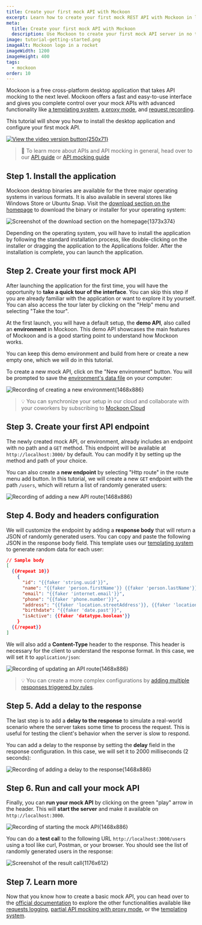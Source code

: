 ```yaml
---
title: Create your first mock API with Mockoon
excerpt: Learn how to create your first mock REST API with Mockoon in less than 5 minutes
meta:
  title: Create your first mock API with Mockoon
  description: Use Mockoon to create your first mock API server in no time and generate fake realistic JSON data for your applications.
image: tutorial-getting-started.png
imageAlt: Mockoon logo in a rocket
imageWidth: 1200
imageHeight: 400
tags:
  - mockoon
order: 10
---
```


Mockoon is a free cross-platform desktop application that takes API mocking to the next level. Mockoon offers a fast and easy-to-use interface and gives you complete control over your mock APIs with advanced functionality like [a templating system](docs:templating/overview), [a proxy mode](docs:server-configuration/proxy-mode), and [request recording](docs:logging-and-recording/auto-mocking-and-recording).

This tutorial will show you how to install the desktop application and configure your first mock API.

[![View the video version button{250x71}](/images/view-video-btn-250.png)](https://youtu.be/XKMCKwxMkWs)

> 📘 To learn more about APIs and API mocking in general, head over to our [API guide](/articles/api-guide-what-are-api/) or [API mocking guide](/articles/what-is-api-mocking/)

## Step 1. Install the application

Mockoon desktop binaries are available for the three major operating systems in various formats. It is also available in several stores like Windows Store or Ubuntu Snap. Visit the [download section on the homepage](/download/) to download the binary or installer for your operating system:

![Screenshot of the download section on the homepage{1373x374}](/images/tutorials/getting-started/desktop-application-download-screenshot.png)

Depending on the operating system, you will have to install the application by following the standard installation process, like double-clicking on the installer or dragging the application to the Applications folder. After the installation is complete, you can launch the application.

## Step 2. Create your first mock API

After launching the application for the first time, you will have the opportunity to **take a quick tour of the interface**. You can skip this step if you are already familiar with the application or want to explore it by yourself. You can also access the tour later by clicking on the "Help" menu and selecting "Take the tour".

At the first launch, you will have a default setup, the **demo API**, also called an **environment** in Mockoon. This demo API showcases the main features of Mockoon and is a good starting point to understand how Mockoon works.

You can keep this demo environment and build from here or create a new empty one, which we will do in this tutorial.

To create a new mock API, click on the "New environment" button. You will be prompted to save the [environment's data file](docs:mockoon-data-files/data-storage-location) on your computer:

![Recording of creating a new environment{1468x886}](/images/tutorials/getting-started/create-first-mock-api.gif)

> 💡 You can synchronize your setup in our cloud and collaborate with your coworkers by subscribing to [Mockoon Cloud](/cloud/)

## Step 3. Create your first API endpoint

The newly created mock API, or environment, already includes an endpoint with no path and a `GET` method. This endpoint will be available at `http://localhost:3000/` by default. You can modify it by setting up the method and path of your choice.

You can also create a **new endpoint** by selecting "Http route" in the route menu add button. In this tutorial, we will create a new `GET` endpoint with the path `/users`, which will return a list of randomly generated users:

![Recording of adding a new API route{1468x886}](/images/tutorials/getting-started/create-basic-api-endpoint.gif)

## Step 4. Body and headers configuration

We will customize the endpoint by adding a **response body** that will return a JSON of randomly generated users. You can copy and paste the following JSON in the response body field. This template uses our [templating system](docs:templating/overview) to generate random data for each user:

```json
// Sample body
[
  {{#repeat 10}}
    {
      "id": "{{faker 'string.uuid'}}",
      "name": "{{faker 'person.firstName'}} {{faker 'person.lastName'}}",
      "email": "{{faker 'internet.email'}}",
      "phone": "{{faker 'phone.number'}}",
      "address": "{{faker 'location.streetAddress'}}, {{faker 'location.city'}}, {{faker 'location.state' abbreviated=true}} {{faker 'location.zipCode'}}",
      "birthdate": "{{faker 'date.past'}}",
      "isActive": {{faker 'datatype.boolean'}}
    }
  {{/repeat}}
]
```

We will also add a **Content-Type** header to the response. This header is necessary for the client to understand the response format. In this case, we will set it to `application/json`:

![Recording of updating an API route{1468x886}](/images/tutorials/getting-started/add-body-template-header.gif)

> 💡 You can create a more complex configurations by [adding multiple responses triggered by rules](docs:route-responses/dynamic-rules).

## Step 5. Add a delay to the response

The last step is to add a **delay to the response** to simulate a real-world scenario where the server takes some time to process the request. This is useful for testing the client's behavior when the server is slow to respond.

You can add a delay to the response by setting the **delay** field in the response configuration. In this case, we will set it to 2000 milliseconds (2 seconds):

![Recording of adding a delay to the response{1468x886}](/images/tutorials/getting-started/add-response-delay.gif)

## Step 6. Run and call your mock API

Finally, you can **run your mock API** by clicking on the green "play" arrow in the header. This will **start the server** and make it available on `http://localhost:3000`.

![Recording of starting the mock API{1468x886}](/images/tutorials/getting-started/start-mock-api.gif)

You can do a **test cal**l to the following URL `http://localhost:3000/users` using a tool like curl, Postman, or your browser. You should see the list of randomly generated users in the response:

![Screenshot of the result call{1176x612}](/images/tutorials/getting-started/calling-users-list.png)

## Step 7. Learn more

Now that you know how to create a basic mock API, you can head over to the [official documentation](docs:about) to explore the other functionalities available like [requests logging](docs:logging-and-recording/requests-logging), [partial API mocking with proxy mode](docs:server-configuration/proxy-mode), or the [templating system](docs:templating/overview).
